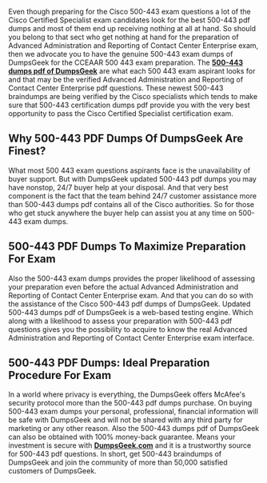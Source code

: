 <p>Even though preparing for the Cisco 500-443 exam questions a lot of the Cisco Certified Specialist exam candidates look for the best 500-443 pdf dumps and most of them end up receiving nothing at all at hand. So should you belong to that sect who get nothing at hand for the preparation of Advanced Administration and Reporting of Contact Center Enterprise exam, then we advocate you to have the genuine 500-443 exam dumps of DumpsGeek for the CCEAAR 500 443 exam preparation. The <a href="https://www.dumpsgeek.com/500-443-pdf-dumps.html"><strong>500-443 dumps pdf of DumpsGeek</strong></a> are what each 500 443 exam aspirant looks for and that may be the verified Advanced Administration and Reporting of Contact Center Enterprise pdf questions. These newest 500-443 braindumps are being verified by the Cisco specialists which tends to make sure that 500-443 certification dumps pdf provide you with the very best opportunity to pass the Cisco Certified Specialist certification exam.</p>
<h2><strong>Why 500-443 PDF Dumps Of DumpsGeek Are Finest?</strong></h2>
<p><span style="font-weight: 400;">What most 500 443 exam questions aspirants face is the unavailability of buyer support. But with DumpsGeek updated 500-443 pdf dumps you may have nonstop, 24/7 buyer help at your disposal. And that very best component is the fact that the team behind 24/7 customer assistance more than 500-443 dumps pdf contains all of the Cisco authorities. So for those who get stuck anywhere the buyer help can assist you at any time on 500-443 exam dumps.</span></p>
<h2>500-443 PDF Dumps To Maximize Preparation For Exam</h2>
<p><span style="font-weight: 400;">Also the 500-443 exam dumps provides the proper likelihood of assessing your preparation even before the actual Advanced Administration and Reporting of Contact Center Enterprise exam. And that you can do so with the assistance of the Cisco 500-443 pdf dumps of DumpsGeek. Updated 500-443 dumps pdf of DumpsGeek is a web-based testing engine. Which along with a likelihood to assess your preparation with 500-443 pdf questions gives you the possibility to acquire to know the real Advanced Administration and Reporting of Contact Center Enterprise exam interface.</span></p>
<h2><strong>500-443 PDF Dumps: Ideal Preparation Procedure For Exam</strong></h2>
<p><span style="font-weight: 400;">In a world where privacy is everything, the DumpsGeek offers McAfee's security protocol more than the 500-443 pdf dumps purchase. On buying 500-443 exam dumps your personal, professional, financial information will be safe with DumpsGeek and will not be shared with any third party for marketing or any other reason. Also the 500-443 dumps pdf of DumpsGeek can also be obtained with 100% money-back guarantee. Means your investment is secure with <a href="https://www.dumpsgeek.com/"><strong>DumpsGeek.com</strong></a> and it is a trustworthy source for 500-443 pdf questions. In short, get 500-443 braindumps of DumpsGeek and join the community of more than 50,000 satisfied customers of DumpsGeek.</span></p>
